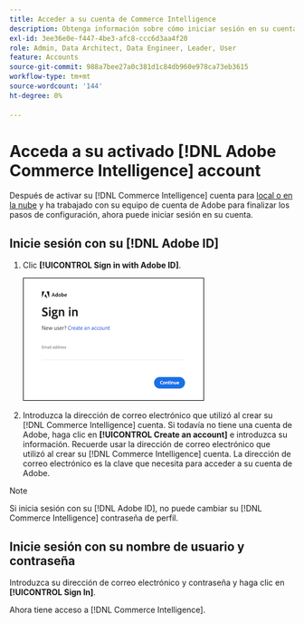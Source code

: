 ```yaml
---
title: Acceder a su cuenta de Commerce Intelligence
description: Obtenga información sobre cómo iniciar sesión en su cuenta de Commerce Intelligence.
exl-id: 3ee36e0e-f447-4be3-afc8-ccc6d3aa4f20
role: Admin, Data Architect, Data Engineer, Leader, User
feature: Accounts
source-git-commit: 988a7bee27a0c381d1c84db960e978ca73eb3615
workflow-type: tm+mt
source-wordcount: '144'
ht-degree: 0%

---
```


# Acceda a su activado [!DNL Adobe Commerce Intelligence] account

Después de activar su [!DNL Commerce Intelligence] cuenta para [local o en la nube](../getting-started/onpremise-activation.md) y ha trabajado con su equipo de cuenta de Adobe para finalizar los pasos de configuración, ahora puede iniciar sesión en su cuenta.

## Inicie sesión con su [!DNL Adobe ID]

1. Clic **[!UICONTROL Sign in with Adobe ID]**.

   ![sign-in-adobe](../assets/sign-in-adobe.png)

1. Introduzca la dirección de correo electrónico que utilizó al crear su [!DNL Commerce Intelligence] cuenta. Si todavía no tiene una cuenta de Adobe, haga clic en **[!UICONTROL Create an account]** e introduzca su información. Recuerde usar la dirección de correo electrónico que utilizó al crear su [!DNL Commerce Intelligence] cuenta. La dirección de correo electrónico es la clave que necesita para acceder a su cuenta de Adobe.

>[!NOTE]
>
>Si inicia sesión con su [!DNL Adobe ID], no puede cambiar su [!DNL Commerce Intelligence] contraseña de perfil.

## Inicie sesión con su nombre de usuario y contraseña

Introduzca su dirección de correo electrónico y contraseña y haga clic en **[!UICONTROL Sign In]**.

Ahora tiene acceso a [!DNL Commerce Intelligence].
